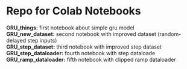 # Repo for Colab Notebooks

**GRU_things:** first notebook about simple gru model\
**GRU_new_dataset:** second notebook with improved dataset (random-delayed step inputs)\
**GRU_step_dataset:** third notebook with improved step dataset\
**GRU_step_dataloader:** fourth notebook with step dataloade\
**GRU_ramp_dataloader:** fifth notebook with clipped ramp dataloader
